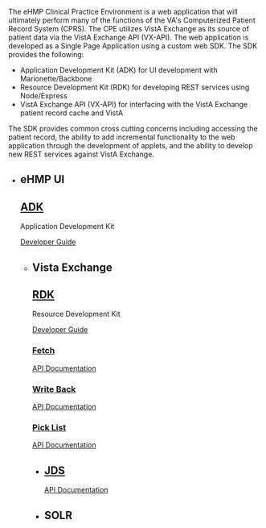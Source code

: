 <div class="jumbotron">
    <div class="container">
        <p>The eHMP Clinical Practice Environment is a web application that will ultimately perform many of the functions of the VA's Computerized Patient Record System (CPRS). The CPE utilizes VistA Exchange as its source of patient data via the VistA Exchange API (VX-API). The web application is developed as a Single Page Application using a custom web SDK. The SDK provides the following:
        </p>
        <ul>
            <li>Application Development Kit (ADK) for UI development with Marionette/Backbone</li>
            <li>Resource Development Kit (RDK) for developing REST services using Node/Express</li>
            <li>VistA Exchange API (VX-API) for interfacing with the VistA Exchange patient record cache and VistA</li>
        </ul>
        <p>
        The SDK provides common cross cutting concerns including accessing the patient record, the ability to add incremental functionality to the web application through the development of applets, and the ability to develop new REST services against VistA Exchange.
        </p>
    </div>
</div>
<div class="container">
    <div class="tree">
        <ul>
            <li>
                <div class="component ehmp-ui">
                    <h2>eHMP UI</h2>
                    <div class="component adk">
                        <a href="adk/index.md"><h2>ADK</h2></a>
                        <p>Application Development Kit</p>
                        <p class="hidden-xs"><a href="adk/index.md" class="btn btn-default" id="adk_link" role="button">Developer Guide <i class="fa fa-chevron-right fa-sm"></i></a></p>
                    </div>
                </div>
                <ul>
                    <li>
                        <div class="component ehmp">
                            <h2>Vista Exchange</h2>
                            <div class="component rdk">
                                <a href="rdk/index.md"><h2>RDK</h2></a>
                                <p>Resource Development Kit</p>
                                <p class="hidden-xs"><a href="rdk/index.md" class="btn btn-default" id="rdk_link" role="button">Developer Guide <i class="fa fa-chevron-right"></i></a></p>
                                <div class="component wrap vxapi">
                                    <a href="./#/vx-api/fetch"><h3>Fetch</h3></a>
                                    <p class="hidden-xs"><a href="./#/vx-api/fetch" class="btn btn-default" id="vxApi_link" role="button">API Documentation <i class="fa fa-chevron-right"></i></a></p>
                                </div>
                                <div class="component wrap vxapi">
                                    <a href="./#/vx-api/write-health-data"><h3>Write Back</h3></a>
                                    <p class="hidden-xs"><a href="./#/vx-api/write-health-data" class="btn btn-default" id="vxApi_link" role="button">API Documentation <i class="fa fa-chevron-right"></i></a></p>
                                </div>
                                <div class="component wrap vxapi">
                                    <a href="./#/vx-api/write-pick-list"><h3>Pick List</h3></a>
                                    <p class="hidden-xs"><a href="./#/vx-api/write-pick-list" class="btn btn-default" id="vxApi_link" role="button">API Documentation <i class="fa fa-chevron-right"></i></a></p>
                                </div>
                            </div>
                            <ul>
                                <li>
                                    <div class="component">
                                        <a href="./#/vx-api/jds"><h2>JDS</h2></a>
                                        <p class="hidden-xs"><a href="./#/vx-api/jds" class="btn btn-default" id="vxApi_link" role="button">API Documentation <i class="fa fa-chevron-right"></i></a></p>
                                    </div>
                                </li>
                                <li>
                                    <div class="component">
                                        <h2>SOLR</h2>
                                    </div>
                                </li>
                            </ul>
                        </div>
                    </li>
                </ul>
            </li>
        </ul>
    </div>
</div>
